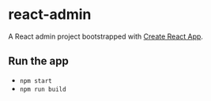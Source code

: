 # react-admin

A React admin project bootstrapped with [Create React App](https://github.com/facebook/create-react-app).

## Run the app

- `npm start`
- `npm run build`
